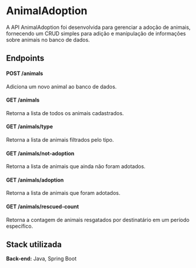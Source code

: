 # AnimalAdoption

A API AnimalAdoption foi desenvolvida para gerenciar a adoção de animais, fornecendo um CRUD simples para adição e manipulação de informações sobre animais no banco de dados.

## Endpoints

#### POST /animals
Adiciona um novo animal ao banco de dados.

#### GET /animals
Retorna a lista de todos os animais cadastrados.

#### GET /animals/type
Retorna a lista de animais filtrados pelo tipo.

#### GET /animals/not-adoption
Retorna a lista de animais que ainda não foram adotados.

#### GET /animals/adoption
Retorna a lista de animais que foram adotados.

#### GET /animals/rescued-count
Retorna a contagem de animais resgatados por destinatário em um período específico.







## Stack utilizada

**Back-end:** Java, Spring Boot

